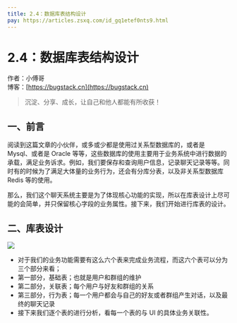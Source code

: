 ```yaml
---
title: 2.4：数据库表结构设计
pay: https://articles.zsxq.com/id_gq1etef0nts9.html
---
```


# 2.4：数据库表结构设计

作者：小傅哥
<br/>博客：[https://bugstack.cn](https://bugstack.cn)

>沉淀、分享、成长，让自己和他人都能有所收获！

## 一、前言

阅读到这篇文章的小伙伴，或多或少都是使用过关系型数据库的，或者是 Mysql、或者是 Oracle 等等，这些数据库的使用主要用于业务系统中进行数据的承载，满足业务诉求。例如，我们要保存和查询用户信息，记录聊天记录等等。同时有的时候为了满足大体量的业务行为，还会有分库分表，以及非关系型数据库 Redis 等的使用。

那么，我们这个聊天系统主要是为了体现核心功能的实现，所以在库表设计上尽可能的会简单，并只保留核心字段的业务属性。接下来，我们开始进行库表的设计。

## 二、库表设计

![](/images/article/project/im/project-im-2.4-01.png)

- 对于我们的业务功能需要有这么六个表来完成业务流程，而这六个表可以分为三个部分来看；
- 第一部分，基础表；也就是用户和群组的维护
- 第二部分，关联表；每个用户与好友和群组的关系
- 第三部分，行为表；每一个用户都会与自己的好友或者群组产生对话，以及最终的聊天记录
- 接下来我们逐个表的进行分析，看每一个表的与 UI 的具体业务关联性。